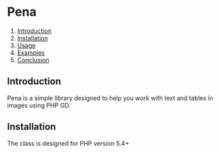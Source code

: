 # Pena

1. [Introduction](#introduction)
2. [Installation](#installation)
3. [Usage](#usage)
4. [Examples](#examples)
5. [Conclusion](#conclusion)


## Introduction

Pena is a simple library designed to help you work with text and tables in images using PHP GD.


## Installation

The class is designed for PHP version 5.4+